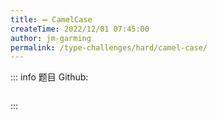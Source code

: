 ```yaml
---
title: ➖ CamelCase
createTime: 2022/12/01 07:45:00
author: jm-garming
permalink: /type-challenges/hard/camel-case/
---
```


::: info 题目
Github: []()

```ts

```

:::
